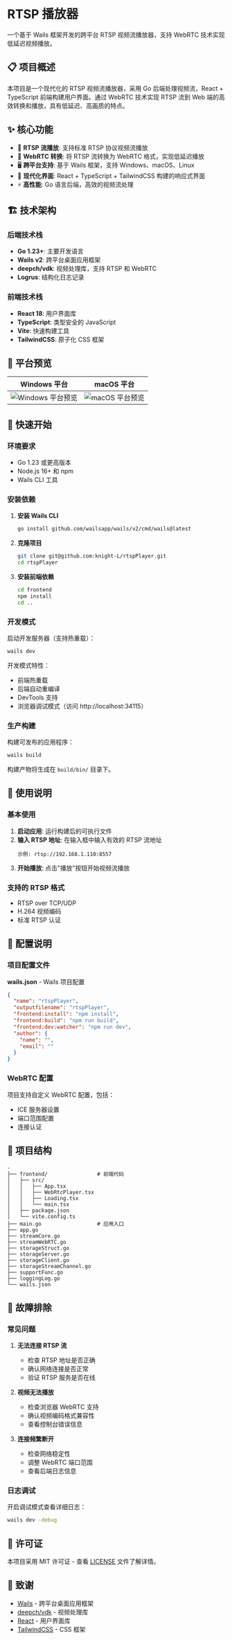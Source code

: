 # RTSP 播放器

一个基于 Wails 框架开发的跨平台 RTSP 视频流播放器，支持 WebRTC 技术实现低延迟视频播放。

## 📋 项目概述

本项目是一个现代化的 RTSP 视频流播放器，采用 Go 后端处理视频流，React + TypeScript 前端构建用户界面。通过 WebRTC 技术实现 RTSP 流到 Web 端的高效转换和播放，具有低延迟、高画质的特点。

## ✨ 核心功能

- 🎥 **RTSP 流播放**: 支持标准 RTSP 协议视频流播放
- 🚀 **WebRTC 转换**: 将 RTSP 流转换为 WebRTC 格式，实现低延迟播放
- 🖥️ **跨平台支持**: 基于 Wails 框架，支持 Windows、macOS、Linux
- 📱 **现代化界面**: React + TypeScript + TailwindCSS 构建的响应式界面
- ⚡ **高性能**: Go 语言后端，高效的视频流处理

## 🏗️ 技术架构

### 后端技术栈

- **Go 1.23+**: 主要开发语言
- **Wails v2**: 跨平台桌面应用框架
- **deepch/vdk**: 视频处理库，支持 RTSP 和 WebRTC
- **Logrus**: 结构化日志记录

### 前端技术栈

- **React 18**: 用户界面库
- **TypeScript**: 类型安全的 JavaScript
- **Vite**: 快速构建工具
- **TailwindCSS**: 原子化 CSS 框架

## 📸 平台预览

|              Windows 平台              |              macOS 平台              |
| :------------------------------------: | :----------------------------------: |
| ![Windows 平台预览](./preview_win.jpg) | ![macOS 平台预览](./preview_mac.jpg) |

## 🚀 快速开始

### 环境要求

- Go 1.23 或更高版本
- Node.js 16+ 和 npm
- Wails CLI 工具

### 安装依赖

1. **安装 Wails CLI**

   ```bash
   go install github.com/wailsapp/wails/v2/cmd/wails@latest
   ```

2. **克隆项目**

   ```bash
   git clone git@github.com:knight-L/rtspPlayer.git
   cd rtspPlayer
   ```

3. **安装前端依赖**

   ```bash
   cd frontend
   npm install
   cd ..
   ```

### 开发模式

启动开发服务器（支持热重载）：

```bash
wails dev
```

开发模式特性：

- 前端热重载
- 后端自动重编译
- DevTools 支持
- 浏览器调试模式（访问 http://localhost:34115）

### 生产构建

构建可发布的应用程序：

```bash
wails build
```

构建产物将生成在 `build/bin/` 目录下。

## 📖 使用说明

### 基本使用

1. **启动应用**: 运行构建后的可执行文件
2. **输入 RTSP 地址**: 在输入框中输入有效的 RTSP 流地址
   ```
   示例: rtsp://192.168.1.110:8557
   ```
3. **开始播放**: 点击"播放"按钮开始视频流播放

### 支持的 RTSP 格式

- RTSP over TCP/UDP
- H.264 视频编码
- 标准 RTSP 认证

## 🔧 配置说明

### 项目配置文件

**wails.json** - Wails 项目配置

```json
{
  "name": "rtspPlayer",
  "outputfilename": "rtspPlayer",
  "frontend:install": "npm install",
  "frontend:build": "npm run build",
  "frontend:dev:watcher": "npm run dev",
  "author": {
    "name": "",
    "email": ""
  }
}
```

### WebRTC 配置

项目支持自定义 WebRTC 配置，包括：

- ICE 服务器设置
- 端口范围配置
- 连接认证

## 📁 项目结构

```
.
├── frontend/                # 前端代码
│   ├── src/
│   │   ├── App.tsx
│   │   ├── WebRtcPlayer.tsx
│   │   ├── Loading.tsx
│   │   └── main.tsx
│   ├── package.json
│   └── vite.config.ts
├── main.go                  # 应用入口
├── app.go
├── streamCore.go
├── streamWebRTC.go
├── storageStruct.go
├── storageServer.go
├── storageClient.go
├── storageStreamChannel.go
├── supportFunc.go
├── loggingLog.go
└── wails.json
```

## 🐛 故障排除

### 常见问题

1. **无法连接 RTSP 流**

   - 检查 RTSP 地址是否正确
   - 确认网络连接是否正常
   - 验证 RTSP 服务是否在线

2. **视频无法播放**

   - 检查浏览器 WebRTC 支持
   - 确认视频编码格式兼容性
   - 查看控制台错误信息

3. **连接频繁断开**

   - 检查网络稳定性
   - 调整 WebRTC 端口范围
   - 查看后端日志信息

### 日志调试

开启调试模式查看详细日志：

```bash
wails dev -debug
```

## 📝 许可证

本项目采用 MIT 许可证 - 查看 [LICENSE](LICENSE) 文件了解详情。

## 🙏 致谢

- [Wails](https://wails.io/) - 跨平台桌面应用框架
- [deepch/vdk](https://github.com/deepch/vdk) - 视频处理库
- [React](https://reactjs.org/) - 用户界面库
- [TailwindCSS](https://tailwindcss.com/) - CSS 框架
